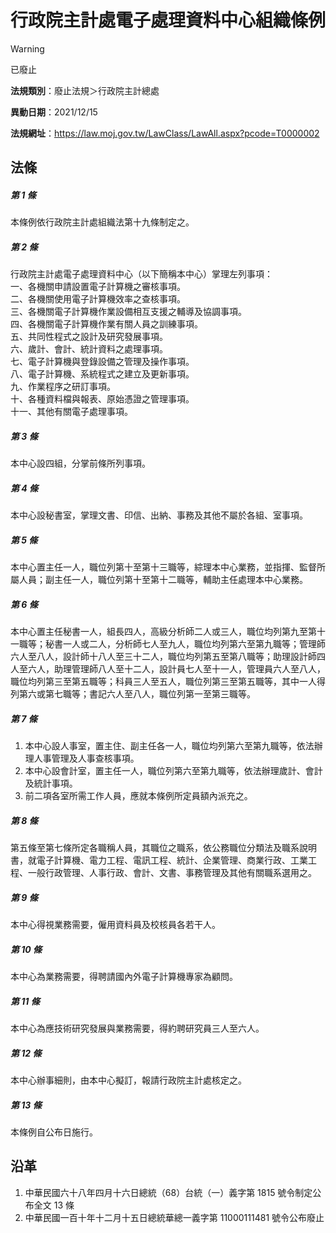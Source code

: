 # 行政院主計處電子處理資料中心組織條例


> [!WARNING]
> 已廢止


**法規類別**：廢止法規＞行政院主計總處

**異動日期**：2021/12/15  

**法規網址**：https://law.moj.gov.tw/LawClass/LawAll.aspx?pcode=T0000002



## 法條
##### 第 1 條
本條例依行政院主計處組織法第十九條制定之。　　　　　　　

##### 第 2 條
行政院主計處電子處理資料中心（以下簡稱本中心）掌理左列事項：  
一、各機關申請設置電子計算機之審核事項。  
二、各機關使用電子計算機效率之查核事項。  
三、各機關電子計算機作業設備相互支援之輔導及協調事項。  
四、各機關電子計算機作業有關人員之訓練事項。  
五、共同性程式之設計及研究發展事項。  
六、歲計、會計、統計資料之處理事項。  
七、電子計算機與登錄設備之管理及操作事項。  
八、電子計算機、系統程式之建立及更新事項。  
九、作業程序之研訂事項。  
十、各種資料檔與報表、原始憑證之管理事項。  
十一、其他有關電子處理事項。

##### 第 3 條
本中心設四組，分掌前條所列事項。　　　　　　　　　　　　

##### 第 4 條
本中心設秘書室，掌理文書、印信、出納、事務及其他不屬於各組、室事項。

##### 第 5 條
本中心置主任一人，職位列第十至第十三職等，綜理本中心業務，並指揮、監督所屬人員；副主任一人，職位列第十至第十二職等，輔助主任處理本中心業務。

##### 第 6 條
本中心置主任秘書一人，組長四人，高級分析師二人或三人，職位均列第九至第十一職等；秘書一人或二人，分析師七人至九人，職位均列第六至第九職等；管理師六人至八人，設計師十八人至三十二人，職位均列第五至第八職等；助理設計師四人至六人，助理管理師八人至十二人，設計員七人至十一人，管理員六人至八人，職位均列第三至第五職等；科員三人至五人，職位列第三至第五職等，其中一人得列第六或第七職等；書記六人至八人，職位列第一至第三職等。

##### 第 7 條
1. 本中心設人事室，置主住、副主任各一人，職位均列第六至第九職等，依法辦理人事管理及人事查核事項。
1. 本中心設會計室，置主任一人，職位列第六至第九職等，依法辦理歲計、會計及統計事項。
1. 前二項各室所需工作人員，應就本條例所定員額內派充之。　　

##### 第 8 條
第五條至第七條所定各職稱人員，其職位之職系，依公務職位分類法及職系說明書，就電子計算機、電力工程、電訊工程、統計、企業管理、商業行政、工業工程、一般行政管理、人事行政、會計、文書、事務管理及其他有關職系選用之。

##### 第 9 條
本中心得視業務需要，僱用資料員及校核員各若干人。　　　　

##### 第 10 條
本中心為業務需要，得聘請國內外電子計算機專家為顧問。　　

##### 第 11 條
本中心為應技術研究發展與業務需要，得約聘研究員三人至六人。　　　

##### 第 12 條
本中心辦事細則，由本中心擬訂，報請行政院主計處核定之。　

##### 第 13 條
本條例自公布日施行。　　　　　　　　　　　　　　　　　　

## 沿革
1. 中華民國六十八年四月十六日總統（68）台統（一）義字第 1815 號令制定公布全文 13 條
1. 中華民國一百十年十二月十五日總統華總一義字第 11000111481  號令公布廢止
